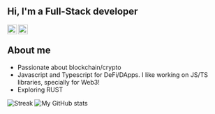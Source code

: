 ## Hi, I'm a Full-Stack developer

<a href="https://t.me/saadjhk">
  <img align="left" alt="Telegram" width="22px" src="https://camo.githubusercontent.com/5c1975da7d9ab735ceb71c57b6c7e48ff3e08ca4/68747470733a2f2f6564656e742e6769746875622e696f2f537570657254696e7949636f6e732f696d616765732f7376672f74656c656772616d2e737667">
</a>

<a href="https://www.linkedin.com/in/saadjhk/">
  <img align="left" alt="LinkedIN" width="22px" src="https://raw.githubusercontent.com/peterthehan/peterthehan/master/assets/linkedin.svg" />
</a>

</br>

## About me
- Passionate about blockchain/crypto
- Javascript and Typescript for DeFi/DApps. I like working on JS/TS libraries, specially for Web3! 
- Exploring RUST

![Streak](https://streak-stats.demolab.com/?user=saadjhk)
![My GitHub stats](https://github-readme-stats.vercel.app/api?username=saadjhk)
